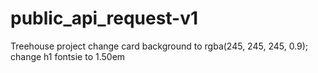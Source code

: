 # public_api_request-v1
 Treehouse project 
 change card background to rgba(245, 245, 245, 0.9);
 change h1 fontsie to 1.50em
